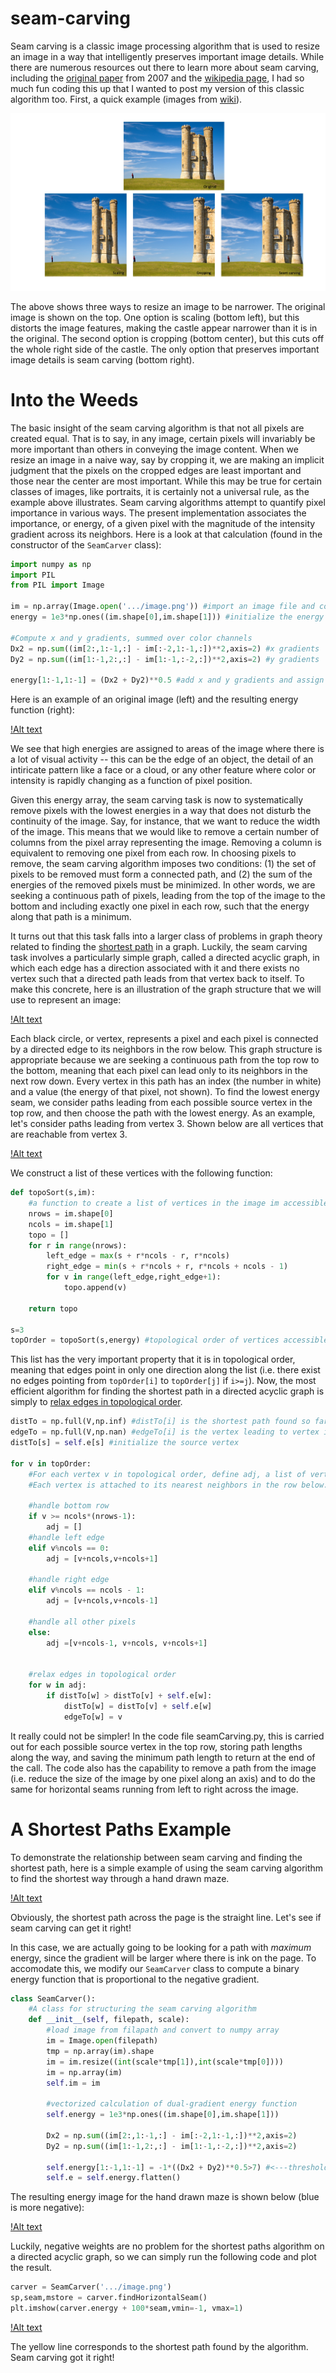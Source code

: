 # seam-carving

Seam carving is a classic image processing algorithm that is used to resize an image in a way that intelligently preserves important image details.  While there are numerous resources out there to learn more about seam carving, including the [original paper](https://dl.acm.org/doi/10.1145/1275808.1276390) from 2007 and the [wikipedia page](https://en.wikipedia.org/wiki/Seam_carving), I had so much fun coding this up that I wanted to post my version of this classic algorithm too.  First, a quick example (images from [wiki](https://en.wikipedia.org/wiki/Seam_carving)).

![Alt text](example.jpg)

The above shows three ways to resize an image to be narrower.  The original image is shown on the top.  One option is scaling (bottom left), but this distorts the image features, making the castle appear narrower than it is in the original.  The second option is cropping (bottom center), but this cuts off the whole right side of the castle.  The only option that preserves important image details is seam carving (bottom right).

# Into the Weeds

The basic insight of the seam carving algorithm is that not all pixels are created equal.  That is to say, in any image, certain pixels will invariably be more important than others in conveying the image content.  When we resize an image in a naive way, say by cropping it, we are making an implicit judgment that the pixels on the cropped edges are least important and those near the center are most important.  While this may be true for certain classes of images, like portraits, it is certainly not a universal rule, as the example above illustrates.  Seam carving algorithms attempt to quantify pixel importance in various ways.  The present implementation associates the importance, or energy, of a given pixel with the magnitude of the intensity gradient across its neighbors.  Here is a look at that calculation (found in the constructor of the `SeamCarver` class):

```python
import numpy as np
import PIL
from PIL import Image

im = np.array(Image.open('.../image.png')) #import an image file and convert to numpy array
energy = 1e3*np.ones((im.shape[0],im.shape[1])) #initialize the energy to large values 

#Compute x and y gradients, summed over color channels
Dx2 = np.sum((im[2:,1:-1,:] - im[:-2,1:-1,:])**2,axis=2) #x gradients
Dy2 = np.sum((im[1:-1,2:,:] - im[1:-1,:-2,:])**2,axis=2) #y gradients

energy[1:-1,1:-1] = (Dx2 + Dy2)**0.5 #add x and y gradients and assign them to the energy array

```

Here is an example of an original image (left) and the resulting energy function (right):

[!Alt text](energy_demo.jpg)

We see that high energies are assigned to areas of the image where there is a lot of visual activity -- this can be the edge of an object, the detail of an intiricate pattern like a face or a cloud, or any other feature where color or intensity is rapidly changing as a function of pixel position.  

Given this energy array, the seam carving task is now to systematically remove pixels with the lowest energies in a way that does not disturb the continuity of the image.  Say, for instance, that we want to reduce the width of the image.  This means that we would like to remove a certain number of columns from the pixel array representing the image.  Removing a column is equivalent to removing one pixel from each row.  In choosing pixels to remove, the seam carving algorithm imposes two conditions: (1) the set of pixels to be removed must form a connected path, and (2) the sum of the energies of the removed pixels must be minimized.  In other words, we are seeking a continuous path of pixels, leading from the top of the image to the bottom and including exactly one pixel in each row, such that the energy along that path is a minimum.     

It turns out that this task falls into a larger class of problems in graph theory related to finding the [shortest path](https://en.wikipedia.org/wiki/Shortest_path_problem) in a graph.  Luckily, the seam carving task involves a particularly simple graph, called a directed acyclic graph, in which each edge has a direction associated with it and there exists no vertex such that a directed path leads from that vertex back to itself.  To make this concrete, here is an illustration of the graph structure that we will use to represent an image:

[!Alt text](digraph.jpg)

Each black circle, or vertex, represents a pixel and each pixel is connected by a directed edge to its neighbors in the row below.  This graph structure is appropriate because we are seeking a continuous path from the top row to the bottom, meaning that each pixel can lead only to its neighbors in the next row down.  Every vertex in this path has an index (the number in white) and a value (the energy of that pixel, not shown).  To find the lowest energy seam, we consider paths leading from each possible source vertex in the top row, and then choose the path with the lowest energy.  As an example, let's consider paths leading from vertex 3.  Shown below are all vertices that are reachable from vertex 3.

[!Alt text](digraph3.jpg)

We construct a list of these vertices with the following function:

```python
def topoSort(s,im): 
	#a function to create a list of vertices in the image im accessible from vertex s in topological order
	nrows = im.shape[0]
	ncols = im.shape[1]
	topo = []
	for r in range(nrows):
		left_edge = max(s + r*ncols - r, r*ncols)
		right_edge = min(s + r*ncols + r, r*ncols + ncols - 1)
		for v in range(left_edge,right_edge+1):
			topo.append(v)

	return topo

s=3
topOrder = topoSort(s,energy) #topological order of vertices accessible from vertex 3 in the energy array
``` 

This list has the very important property that it is in topological order, meaning that edges point in only one direction along the list (i.e. there exist no edges pointing from `topOrder[i]` to `topOrder[j]` if `i>=j`).  Now, the most efficient algorithm for finding the shortest path in a directed acyclic graph is simply to [relax edges in topological order](https://www.geeksforgeeks.org/shortest-path-for-directed-acyclic-graphs/).

```python
distTo = np.full(V,np.inf) #distTo[i] is the shortest path found so far to vertex i 
edgeTo = np.full(V,np.nan) #edgeTo[i] is the vertex leading to vertex i along the shortest path found so far
distTo[s] = self.e[s] #initialize the source vertex

for v in topOrder: 
	#For each vertex v in topological order, define adj, a list of vertices to which v is attached.
	#Each vertex is attached to its nearest neighbors in the row below.

	#handle bottom row
	if v >= ncols*(nrows-1):
		adj = []
	#handle left edge
	elif v%ncols == 0:
		adj = [v+ncols,v+ncols+1]

	#handle right edge
	elif v%ncols == ncols - 1:
		adj = [v+ncols,v+ncols-1]

	#handle all other pixels 
	else:
		adj =[v+ncols-1, v+ncols, v+ncols+1]


	#relax edges in topological order
	for w in adj:
		if distTo[w] > distTo[v] + self.e[w]:
			distTo[w] = distTo[v] + self.e[w]
			edgeTo[w] = v
```

It really could not be simpler!  In the code file seamCarving.py, this is carried out for each possible source vertex in the top row, storing path lengths along the way, and saving the minimum path length to return at the end of the call.  The code also has the capability to remove a path from the image (i.e. reduce the size of the image by one pixel along an axis) and to do the same for horizontal seams running from left to right across the image.


# A Shortest Paths Example

To demonstrate the relationship between seam carving and finding the shortest path, here is a simple example of using the seam carving algorithm to find the shortest way through a hand drawn maze.

[!Alt text](photo.jpg)

Obviously, the shortest path across the page is the straight line.  Let's see if seam carving can get it right!

In this case, we are actually going to be looking for a path with *maximum* energy, since the gradient will be larger where there is ink on the page.  To accomodate this, we modify our `SeamCarver` class to compute a binary energy function that is proportional to the negative gradient.

```python
class SeamCarver():
	#A class for structuring the seam carving algorithm
	def __init__(self, filepath, scale):
		#load image from filapath and convert to numpy array
		im = Image.open(filepath)
		tmp = np.array(im).shape
		im = im.resize((int(scale*tmp[1]),int(scale*tmp[0])))
		im = np.array(im)
		self.im = im

		#vectorized calculation of dual-gradient energy function 
		self.energy = 1e3*np.ones((im.shape[0],im.shape[1]))

		Dx2 = np.sum((im[2:,1:-1,:] - im[:-2,1:-1,:])**2,axis=2)
		Dy2 = np.sum((im[1:-1,2:,:] - im[1:-1,:-2,:])**2,axis=2)

		self.energy[1:-1,1:-1] = -1*((Dx2 + Dy2)**0.5>7) #<---threshold the energy and take its negative!
		self.e = self.energy.flatten()
```

The resulting energy image for the hand drawn maze is shown below (blue is more negative):

[!Alt text](thresh.jpg)

Luckily, negative weights are no problem for the shortest paths algorithm on a directed acyclic graph, so we can simply run the following code and plot the result.

```python
carver = SeamCarver('.../image.png')
sp,seam,mstore = carver.findHorizontalSeam()
plt.imshow(carver.energy + 100*seam,vmin=-1, vmax=1)
```
[!Alt text](shortest_path.jpg)

The yellow line corresponds to the shortest path found by the algorithm.  Seam carving got it right!  
